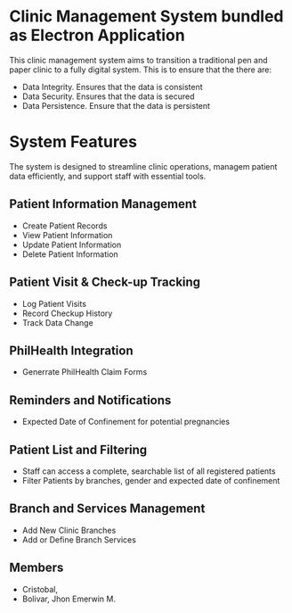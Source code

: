 # Clinic Management System bundled as Electron Application
This clinic management system aims to transition a traditional pen and paper clinic to a fully digital system. This is to ensure that the there are:
- Data Integrity. Ensures that the data is consistent
- Data Security. Ensures that the data is secured
- Data Persistence. Ensure that the data is persistent

# System Features
The system is designed to streamline clinic operations, managem patient data efficiently, and support staff with essential tools.

## Patient Information Management
- Create Patient Records
- View Patient Information
- Update Patient Information
- Delete Patient Information

## Patient Visit & Check-up Tracking
- Log Patient Visits
- Record Checkup History
- Track Data Change

## PhilHealth Integration
- Generrate PhilHealth Claim Forms

## Reminders and Notifications
- Expected Date of Confinement for potential pregnancies

## Patient List and Filtering
- Staff can access a complete, searchable list of all registered patients
- Filter Patients by branches, gender and expected date of confinement

## Branch and Services Management
- Add New Clinic Branches
- Add or Define Branch Services

## Members
- Cristobal,
- Bolivar, Jhon Emerwin M.